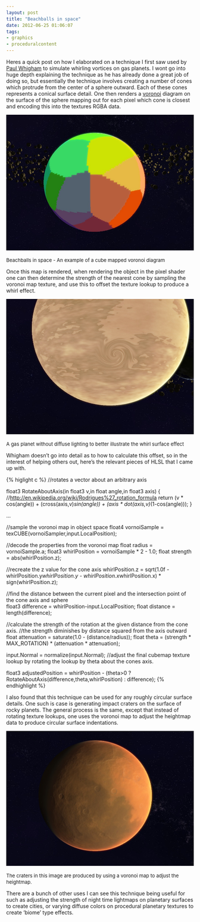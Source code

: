 ```yaml
---
layout: post
title: "Beachballs in space"
date: 2012-06-25 01:06:07
tags:
- graphics
- proceduralcontent
---
```


Heres a quick post on how I elaborated on a technique I first saw used by [Paul Whigham](http://johnwhigham.blogspot.com/2011/11/gas-giants.html) to simulate whirling vortices on gas planets. I wont go into huge depth explaining the technique as he has already done a great job of doing so, but essentially the technique involves creating a number of cones which protrude from the center of a sphere outward. Each of these cones represents a conical surface detail. One then renders a [voronoi](http://en.wikipedia.org/wiki/Voronoi_diagram) diagram on the surface of the sphere mapping out for each pixel which cone is closest and encoding this into the textures RGBA data.

![image](/assets/images/news/2y3UmdweF0y0akK1yMXJ2Q.jpg)

<font size="2">Beachballs in space - An example of a cube mapped voronoi diagram</font>

Once this map is rendered, when rendering the object in the pixel shader one can then determine the strength of the nearest cone by sampling the voronoi map texture, and use this to offset the texture lookup to produce a whirl effect.

![image](/assets/images/news/gAp_qj_M40iNI1l6ebuPZw.jpg)

<font size="2">A gas planet without diffuse lighting to better illustrate the whirl surface effect</font>

Whigham doesn’t go into detail as to how to calculate this offset, so in the interest of helping others out, here’s the relevant pieces of HLSL that I came up with.

{% higlight c %}
//rotates a vector about an arbitrary axis

float3 RotateAboutAxis(in float3 v,in float angle,in float3 axis)
{
    //http://en.wikipedia.org/wiki/Rodrigues%27_rotation_formula
    return (v * cos(angle)) + (cross(axis,v)*sin(angle)) + (axis * dot(axis,v)*(1-cos(angle)));
}

...

//sample the voronoi map in object space
float4 vornoiSample = texCUBE(vornoiSampler,input.LocalPosition);

//decode the properties from the voronoi map
float radius = vornoiSample.a;
float3 whirlPosition = vornoiSample * 2 - 1.0;
float strength = abs(whirlPosition.z);

//recreate the z value for the cone axis
whirlPosition.z = sqrt(1.0f - whirlPosition.y*whirlPosition.y - whirlPosition.x*whirlPosition.x) * sign(whirlPosition.z);

//find the distance between the current pixel and the intersection point of the cone axis and sphere    
float3 difference = whirlPosition-input.LocalPosition;
float distance = length(difference);

//calculate the strength of the rotation at the given distance from the cone axis.
//the strength diminishes by distance squared from the axis outward
float attenuation = saturate(1.0 - (distance/radius));
float theta = (strength * MAX_ROTATION) * (attenuation * attenuation);

input.Normal = normalize(input.Normal);
//adjust the final cubemap texture lookup by rotating the lookup by theta about the cones axis.

float3 adjustedPosition = whirlPosition - (theta>0 ? RotateAboutAxis(difference,theta,whirlPosition) : difference);
{% endhighlight %}

I also found that this technique can be used for any roughly circular surface details. One such is case is generating impact craters on the surface of rocky planets. The general process is the same, except that instead of rotating texture lookups, one uses the voronoi map to adjust the heightmap data to produce circular surface indentations.

![image](/assets/images/news/WY0-d8lDykqqOpiNIKQG2A.jpg)

<font size="2">The craters in this image are produced by using a voronoi map to adjust the heightmap.</font>

There are a bunch of other uses I can see this technique being useful for such as adjusting the strength of night time lightmaps on planetary surfaces to create cities, or varying diffuse colors on procedural planetary textures to create ‘biome’ type effects.
